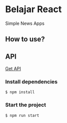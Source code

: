 # Belajar React
Simple News Apps

 ## How to use?
 ## API
<a href="https://newsapi.org/">Get API</a>
### Install dependencies 
`$ npm install` 
### Start the project
`$ npm run start`




